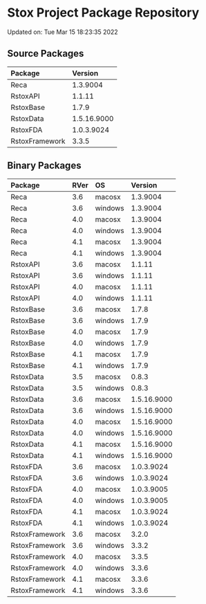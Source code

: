 # Stox Project Package Repository


Updated on: Tue Mar 15 18:23:35 2022
## Source Packages

|Package        |Version     |
|:--------------|:-----------|
|Reca           |1.3.9004    |
|RstoxAPI       |1.1.11      |
|RstoxBase      |1.7.9       |
|RstoxData      |1.5.16.9000 |
|RstoxFDA       |1.0.3.9024  |
|RstoxFramework |3.3.5       |

## Binary Packages

|Package        |RVer |OS      |Version     |
|:--------------|:----|:-------|:-----------|
|Reca           |3.6  |macosx  |1.3.9004    |
|Reca           |3.6  |windows |1.3.9004    |
|Reca           |4.0  |macosx  |1.3.9004    |
|Reca           |4.0  |windows |1.3.9004    |
|Reca           |4.1  |macosx  |1.3.9004    |
|Reca           |4.1  |windows |1.3.9004    |
|RstoxAPI       |3.6  |macosx  |1.1.11      |
|RstoxAPI       |3.6  |windows |1.1.11      |
|RstoxAPI       |4.0  |macosx  |1.1.11      |
|RstoxAPI       |4.0  |windows |1.1.11      |
|RstoxBase      |3.6  |macosx  |1.7.8       |
|RstoxBase      |3.6  |windows |1.7.9       |
|RstoxBase      |4.0  |macosx  |1.7.9       |
|RstoxBase      |4.0  |windows |1.7.9       |
|RstoxBase      |4.1  |macosx  |1.7.9       |
|RstoxBase      |4.1  |windows |1.7.9       |
|RstoxData      |3.5  |macosx  |0.8.3       |
|RstoxData      |3.5  |windows |0.8.3       |
|RstoxData      |3.6  |macosx  |1.5.16.9000 |
|RstoxData      |3.6  |windows |1.5.16.9000 |
|RstoxData      |4.0  |macosx  |1.5.16.9000 |
|RstoxData      |4.0  |windows |1.5.16.9000 |
|RstoxData      |4.1  |macosx  |1.5.16.9000 |
|RstoxData      |4.1  |windows |1.5.16.9000 |
|RstoxFDA       |3.6  |macosx  |1.0.3.9024  |
|RstoxFDA       |3.6  |windows |1.0.3.9024  |
|RstoxFDA       |4.0  |macosx  |1.0.3.9005  |
|RstoxFDA       |4.0  |windows |1.0.3.9005  |
|RstoxFDA       |4.1  |macosx  |1.0.3.9024  |
|RstoxFDA       |4.1  |windows |1.0.3.9024  |
|RstoxFramework |3.6  |macosx  |3.2.0       |
|RstoxFramework |3.6  |windows |3.3.2       |
|RstoxFramework |4.0  |macosx  |3.3.5       |
|RstoxFramework |4.0  |windows |3.3.6       |
|RstoxFramework |4.1  |macosx  |3.3.6       |
|RstoxFramework |4.1  |windows |3.3.6       |
